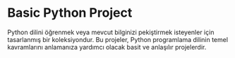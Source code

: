 # Basic Python Project

Python dilini öğrenmek veya mevcut bilginizi pekiştirmek isteyenler için tasarlanmış bir koleksiyondur. Bu projeler, Python programlama dilinin temel kavramlarını anlamanıza yardımcı olacak basit ve anlaşılır projelerdir.
